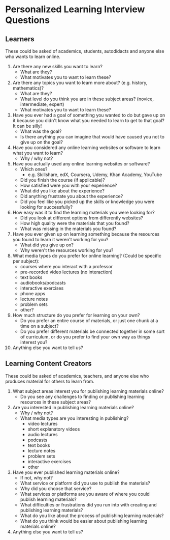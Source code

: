 # Personalized Learning Interview Questions

## Learners

These could be asked of academics, students, autodidacts and anyone else who wants to learn online.

1. Are there any new skills you want to learn?
	- What are they?
	- What motivates you to want to learn these?
1. Are there any topics you want to learn more about? (e.g. history, mathematics)?
	- What are they?
	- What level do you think you are in these subject areas? (novice, intermediate, expert)
	- What motivates you to want to learn these?
1. Have you ever had a goal of something you wanted to do but gave up on it because you didn't know what you needed to learn to get to that goal? It can be silly!
	- What was the goal?
	- Is there anything you can imagine that would have caused you not to give up on the goal?
1. Have you considered any online learning websites or software to learn what you want to learn?
	- Why / why not?
1. Have you actually used any online learning websites or software?
	- Which ones?
		- e.g. Skillshare, edX, Coursera, Udemy, Khan Academy, YouTube
	- Did you finish the course (if applicable)?
	- How satisfied were you with your experience?
	- What did you like about the experience?
	- Did anything frustrate you about the experience?
	- Did you feel like you picked up the skills or knowledge you were looking for successfully?
1. How easy was it to find the learning materials you were looking for?
	- Did you look at different options from differently websites?
	- How high quality were the materials that you found?
	- What was missing in the materials you found?
1. Have you ever given up on learning something because the resources you found to learn it weren't working for you?
	- What did you give up on?
	- Why weren't the resources working for you?
1. What media types do you prefer for online learning? (Could be specific per subject):
	- courses where you interact with a professor
	- pre-recorded video lectures (no interaction)
	- text books
	- audiobooks/podcasts
	- interactive exercises
	- phone apps
	- lecture notes
	- problem sets
	- other?
1. How much structure do you prefer for learning on your own?
	- Do you prefer an entire course of materials, or just one chunk at a time on a subject?
	- Do you prefer different materials be connected together in some sort of curriculum, or do you prefer to find your own way as things interest you?
1. Anything else you want to tell us?

## Learning Content Creators

These could be asked of academics, teachers, and anyone else who produces material for others to learn from.

1. What subject areas interest you for publishing learning materials online?
   - Do you see any challenges to finding or publishing learning resources in these subject areas?
1. Are you interested in publishing learning materials online?
	- Why / why not?
	- What media types are you interesting in publishing?
		- video lectures
		- short explanatory videos
		- audio lectures 
		- podcasts
		- text books
		- lecture notes
		- problem sets
		- interactive exercises
		- other
1. Have you ever published learning materials online?
	- If not, why not?
	- What service or platform did you use to publish the materials?
	- Why did you choose that service?
	- What services or platforms are you aware of where you could publish learning materials?
	- What difficulties or frustrations did you run into with creating and publishing learning materials?
	- What do you like about the process of publishing learning materials?
	- What do you think would be easier about publishing learning materials online?
1. Anything else you want to tell us?

